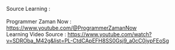 Source Learning : <br><br>
Programmer Zaman Now : https://www.youtube.com/@ProgrammerZamanNow <br>
Learning Video Source : https://www.youtube.com/watch?v=SDROba_M42g&list=PL-CtdCApEFH8SS0Gsj9_a0cC0jypFEoSg
